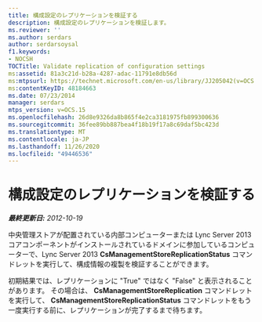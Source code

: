 ```yaml
---
title: 構成設定のレプリケーションを検証する
description: 構成設定のレプリケーションを検証します。
ms.reviewer: ''
ms.author: serdars
author: serdarsoysal
f1.keywords:
- NOCSH
TOCTitle: Validate replication of configuration settings
ms:assetid: 81a3c21d-b28a-4287-adac-11791e8db56d
ms:mtpsurl: https://technet.microsoft.com/en-us/library/JJ205042(v=OCS.15)
ms:contentKeyID: 48184663
ms.date: 07/23/2014
manager: serdars
mtps_version: v=OCS.15
ms.openlocfilehash: 26d8e9326da8b865f4e2ca3181975fb899300636
ms.sourcegitcommit: 36fee89bb887bea4f18b19f17a8c69daf5bc423d
ms.translationtype: MT
ms.contentlocale: ja-JP
ms.lasthandoff: 11/26/2020
ms.locfileid: "49446536"
---
```

# <a name="validate-replication-of-configuration-settings"></a>構成設定のレプリケーションを検証する

<div data-xmlns="http://www.w3.org/1999/xhtml">

<div class="topic" data-xmlns="http://www.w3.org/1999/xhtml" data-msxsl="urn:schemas-microsoft-com:xslt" data-cs="https://msdn.microsoft.com/">

<div data-asp="https://msdn2.microsoft.com/asp">



</div>

<div id="mainSection">

<div id="mainBody">

<span> </span>

_**最終更新日:** 2012-10-19_

中央管理ストアが配置されている内部コンピューターまたは Lync Server 2013 コアコンポーネントがインストールされているドメインに参加しているコンピューターで、Lync Server 2013 **CsManagementStoreReplicationStatus** コマンドレットを実行して、構成情報の複製を検証することができます。

初期結果では、レプリケーションに "True" ではなく "False" と表示されることがあります。 その場合は、 **CsManagementStoreReplication** コマンドレットを実行して、 **CsManagementStoreReplicationStatus** コマンドレットをもう一度実行する前に、レプリケーションが完了するまで待ちます。

</div>

<span> </span>

</div>

</div>

</div>

